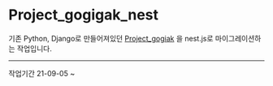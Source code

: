# Project_gogigak_nest
기존 Python, Django로 만들어져있던 [Project_gogiak](https://github.com/Pratiable/Project_gogigak) 을 nest.js로 마이그레이션하는 작업입니다.

---
작업기간 21-09-05 ~